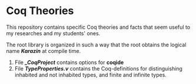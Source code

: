 # Coq Theories

This repository contains specific Coq theories and facts that seem useful to my researches and my students' ones.

The root library is organized in such a way that the root obtains the logical name ***Karazin*** at compile time.

1. File ***_CoqProject*** contains options for **coqide**
1. File ***TypeProperties.v*** contains the Coq-definitions for distinguishing inhabited and not inhabited types, and finite and infinite types.
